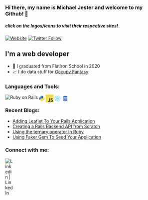 ### Hi there, my name is Michael Jester and welcome to my Github! 👋

##### *click on the logos/icons to visit their respective sites!*

[![Website](https://img.shields.io/website?label=occupyfantasy.com&style=for-the-badge&url=https%3A%2F%2Foccupyfantasy.com)](https://www.occupyfantasy.com)
[![Twitter Follow](https://img.shields.io/twitter/follow/cfb_moose?color=1DA1F2&logo=twitter&style=for-the-badge)](https://www.twitter.com/cfb_moose)

## I'm a web developer
- 🏫 I graduated from Flatiron School in 2020
- 📈 I do data stuff for [Occupy Fantasy](https://www.occupyfantasy.com)

### Languages and Tools:
<img align="left" src="https://www.iconfinder.com/data/icons/popular-services-brands-vol-2/512/ruby-on-rails-512.png" alt="Ruby on Rails" height="25px" />
<img align="left" alt="Python" height="25px" src="https://raw.githubusercontent.com/github/explore/80688e429a7d4ef2fca1e82350fe8e3517d3494d/topics/python/python.png" />
<img align="left" alt="JavaScript" height="25px" src="https://raw.githubusercontent.com/github/explore/80688e429a7d4ef2fca1e82350fe8e3517d3494d/topics/javascript/javascript.png" />
<img align="left" alt="React" height="25px" src="https://raw.githubusercontent.com/github/explore/80688e429a7d4ef2fca1e82350fe8e3517d3494d/topics/react/react.png" />
<img align="left" alt="SQL" height="25px" src="https://raw.githubusercontent.com/github/explore/80688e429a7d4ef2fca1e82350fe8e3517d3494d/topics/sql/sql.png" />

<br />

### Recent Blogs:
- [Adding Leaflet To Your Rails Application](https://medium.com/@m.jester.93/adding-leaflet-to-your-rails-application-c474fb6af2a2)
- [Creating a Rails Backend API from Scratch](https://medium.com/@m.jester.93/creating-a-rails-backend-api-from-scratch-fa774aada3f)
- [Using the ternary operator in Ruby](https://medium.com/@m.jester.93/using-the-ternary-operator-in-ruby-fbebc9f7214d)
- [Using Faker Gem To Seed Your Application](https://medium.com/@m.jester.93/using-faker-gem-to-seed-your-application-6a6ec4143542)

### Connect with me:

<a href="https://www.linkedin.com/in/michael-jester-2b959665/"><img align="left" alt="Linkedin | LinkedIn" width="25px" src="https://cdn.jsdelivr.net/npm/simple-icons@v3/icons/linkedin.svg" /></a>
